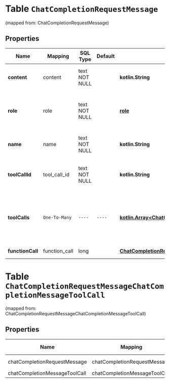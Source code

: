 
# Table `ChatCompletionRequestMessage`
(mapped from: ChatCompletionRequestMessage)

## Properties
Name | Mapping | SQL Type | Default | Type | Description | Notes
---- | ------- | -------- | ------- | ---- | ----------- | -----
**content** | content | text NOT NULL |  | **kotlin.String** | The contents of the function message. | 
**role** | role | text NOT NULL |  | [**role**](#Role) | The role of the messages author, in this case &#x60;function&#x60;. | 
**name** | name | text NOT NULL |  | **kotlin.String** | The name of the function to call. | 
**toolCallId** | tool_call_id | text NOT NULL |  | **kotlin.String** | Tool call that this message is responding to. | 
**toolCalls** | `One-To-Many` | `----` | `----`  | [**kotlin.Array&lt;ChatCompletionMessageToolCall&gt;**](ChatCompletionMessageToolCall.md) | The tool calls generated by the model, such as function calls. |  [optional]
**functionCall** | function_call | long |  | [**ChatCompletionRequestAssistantMessageFunctionCall**](ChatCompletionRequestAssistantMessageFunctionCall.md) |  |  [optional] [foreignkey]






# **Table `ChatCompletionRequestMessageChatCompletionMessageToolCall`**
(mapped from: ChatCompletionRequestMessageChatCompletionMessageToolCall)

## Properties
Name | Mapping | SQL Type | Default | Type | Description | Notes
---- | ------- | -------- | ------- | ---- | ----------- | -----
chatCompletionRequestMessage | chatCompletionRequestMessage | long | | kotlin.Long | Primary Key | *one*
chatCompletionMessageToolCall | chatCompletionMessageToolCall | long | | kotlin.Long | Foreign Key | *many*




